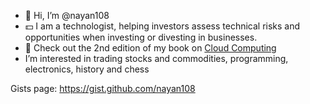- 👋 Hi, I’m @nayan108 
- 💵 I am a technologist, helping investors assess technical risks and opportunities when investing or divesting in businesses.
- 👀 Check out the 2nd edition of my book on [Cloud Computing](https://www.amazon.co.uk/Cloud-Computing-Press-Essential-Knowledge/dp/0262529092/ref=tmm_pap_swatch_0?_encoding=UTF8&qid=1623665286&sr=8-2)
-  I’m interested in trading stocks and commodities, programming, electronics, history and chess

Gists page: https://gist.github.com/nayan108

<!---
nayan108/nayan108 is a ✨ special ✨ repository because its `README.md` (this file) appears on your GitHub profile.
You can click the Preview link to take a look at your changes.
--->
